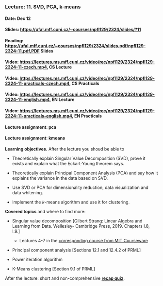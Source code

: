 ### Lecture: 11. SVD, PCA, k-means
#### Date: Dec 12
#### Slides: https://ufal.mff.cuni.cz/~courses/npfl129/2324/slides/?11
#### Reading: https://ufal.mff.cuni.cz/~courses/npfl129/2324/slides.pdf/npfl129-2324-11.pdf,PDF Slides
#### Video: https://lectures.ms.mff.cuni.cz/video/rec/npfl129/2324/npfl129-2324-11-czech.mp4, CS Lecture
#### Video: https://lectures.ms.mff.cuni.cz/video/rec/npfl129/2324/npfl129-2324-11-practicals-czech.mp4, CS Practicals
#### Video: https://lectures.ms.mff.cuni.cz/video/rec/npfl129/2324/npfl129-2324-11-english.mp4, EN Lecture
#### Video: https://lectures.ms.mff.cuni.cz/video/rec/npfl129/2324/npfl129-2324-11-practicals-english.mp4, EN Practicals
#### Lecture assignment: pca
#### Lecture assignment: kmeans

**Learning objectives.** After the lecture you shoud be able to

- Theoretically explain Singular Value Decomposition (SVD), prove it exists and explain what the Eckart-Young theorem says.

- Theoretically explain Principal Component Analysis (PCA) and say how it explains the variance in the data based on SVD.

- Use SVD or PCA for dimensionality reduction, data visualization and data whitening.

- Implement the $k$-means algorithm and use it for clustering.

**Covered topics** and where to find more:

- Singular value decomposition [Gilbert Strang: Linear Algebra and Learning from Data. Wellesley- Cambridge Press, 2019. Chapters I.8, I.9.]

   - Lectures 4-7 in the [corresponding course from MIT Courseware](https://www.youtube.com/playlist?list=PLUl4u3cNGP63oMNUHXqIUcrkS2PivhN3k)

- Principal component analysis [Sections 12.1 and 12.4.2 of PRML]

- Power iteration algorithm

- K-Means clustering [Section 9.1 of PRML]

After the lecture: short and non-comprehensive [**recap quiz**](http://quest.ms.mff.cuni.cz/class-quiz/quiz/ml_intro_lect11).
